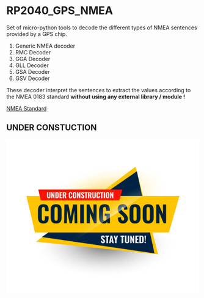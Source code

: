 # RP2040_GPS_NMEA
Set of micro-python tools to decode the different types of NMEA sentences provided by a GPS chip.

1. Generic NMEA decoder
2. RMC Decoder
3. GGA Decoder 
4. GLL Decoder
5. GSA Decoder
6. GSV Decoder

These decoder interpret the sentences to extract the values according to the NMEA 0183 standard **without using any external library / module !**

[NMEA Standard](https://en.wikipedia.org/wiki/NMEA_0183)


## UNDER CONSTUCTION
![Pic](https://github.com/MicroControleurMonde/RP2040_GPS_NMEA/blob/main/1411798446.jpg)
